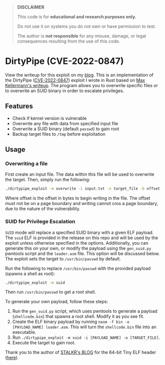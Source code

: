> **DISCLAIMER**
>
> This code is for **educational and research purposes only.** 
>
> Do not use it on systems you do not own or have permission to test.
>
> The author is **not responsible** for any misuse, damage, or legal consequences resulting from the use of this code.

# DirtyPipe (CVE-2022-0847)
View the writeup for this exploit on my [blog](https://morgenm.github.io/blog/2025/dirtypipe/). This is an implementation of the DirtyPipe ([CVE-2022-0847](https://nvd.nist.gov/vuln/detail/cve-2022-0847)) exploit I wrote in Rust based on [Max Kellermann's writeup](https://dirtypipe.cm4all.com/).
The program allows you to overwrite specific files or to overwrite an SUID binary in order to escalate privileges.

## Features
- Check if kernel version is vulnerable
- Overwrite any file with data from specified input file
- Overwrite a SUID binary (default `passwd`) to gain root
- Backup target files to `/tmp` before exploitation

## Usage
### Overwriting a file
First create an input file. The data within this file will be used to overwrite the target. Then, simply run the following:

```bash
./dirtypipe_exploit -m overwrite -i input.txt -o target_file -b offset
```

Where offset is the offset in bytes to begin writing in the file. The offset must not be on a page boundary and writing cannot cros a page boundary, due to the nature of the vulnerability.

### SUID for Privilege Escalation
`SUID` mode will replace a specified SUID binary with a given ELF payload. The `suid` ELF is provided in the release on this repo and will be used by the exploit unless otherwise specified in the options.
Additionally, you can generate this on your own, or modify the payload using the `gen_suid.py` pwntools script and the `loader.asm` file. This option will be discussed below.
The exploit sets the target to `/usr/bin/passwd` by default.

Run the following to replace `/usr/bin/passwd` with the provided payload (spawns a shell as root):
```bash
./dirtypipe_exploit -m suid
```

Then run `/usr/bin/passwd` to get a root shell.

To generate your own payload, follow these steps:
1. Run the `gen_suid.py` script, which uses pwntools to generate a payload (`shellcode.bin`) that spawns a root shell. Modify it as you see fit.
2. Create the ELF binary payload by running `nasm -f bin -o [PAYLOAD_NAME] loader.asm`. This will turn the `shellcode.bin` file into an executable.
3. Run `./dirtypipe_exploit -m suid -i [PAYLOAD_NAME] -o [TARGET_FILE]`.
4. Execute the target to gain root.

Thank you to the author of [STALKR's BLOG](https://blog.stalkr.net/) for the 64-bit Tiny ELF header ([here](https://blog.stalkr.net/2014/10/tiny-elf-3264-with-nasm.html)).